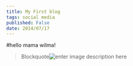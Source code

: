 ```yaml
---
title: My First blog
tags: social media
published: False
date: 2014/07/17
---
```

#hello mama wilma!

> Blockquote![enter image description here][1]


  [1]: ../tmp/placeit.jpg